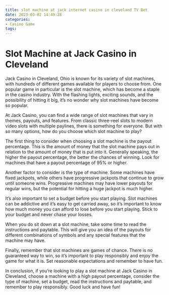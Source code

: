 ```yaml
---
title: slot machine at jack internet casino in cleveland TV Bet
date: 2023-03-02 14:49:28
categories:
- Casino Game
tags:
---
```

# Slot Machine at Jack Casino in Cleveland

Jack Casino in Cleveland, Ohio is known for its variety of slot machines, with hundreds of different games available for players to choose from. One popular game in particular is the slot machine, which has become a staple in the casino industry. With the flashing lights, exciting sounds, and the possibility of hitting it big, it’s no wonder why slot machines have become so popular.

At Jack Casino, you can find a wide range of slot machines that vary in themes, payouts, and features. From classic three-reel slots to modern video slots with multiple paylines, there is something for everyone. But with so many options, how do you choose which slot machine to play?

The first thing to consider when choosing a slot machine is the payout percentage. This is the amount of money that the slot machine pays out in relation to the amount of money that is put into it. Generally speaking, the higher the payout percentage, the better the chances of winning. Look for machines that have a payout percentage of 95% or higher.

Another factor to consider is the type of machine. Some machines have fixed jackpots, while others have progressive jackpots that continue to grow until someone wins. Progressive machines may have lower payouts for regular wins, but the potential for hitting a huge jackpot is much higher.

It’s also important to set a budget before you start playing. Slot machines can be addictive and it’s easy to get carried away, so it’s important to know how much money you can afford to lose before you start playing. Stick to your budget and never chase your losses.

When you do sit down at a slot machine, take some time to read the instructions and paytable. This will give you an idea of the payouts for different combinations of symbols and any special features that the machine may have.

Finally, remember that slot machines are games of chance. There is no guaranteed way to win, so it’s important to play responsibly and enjoy the game for what it is. Set reasonable expectations and remember to have fun.

In conclusion, if you’re looking to play a slot machine at Jack Casino in Cleveland, choose a machine with a high payout percentage, consider the type of machine, set a budget, read the instructions and paytable, and remember to play responsibly. Good luck and have fun!